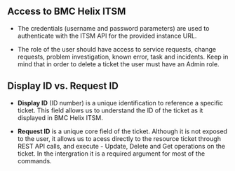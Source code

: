 ## Access to BMC Helix ITSM
- The credentials (username and password parameters) are used to authenticate with the ITSM API for the provided instance URL. 

- The role of the user should have access to service requests, change requests, problem investigation, known error, task and incidents. Keep in mind that in order to delete a ticket the user must have an Admin role. 

## Display ID vs. Request ID
- **Display ID** (ID number) is a unique identification to reference a specific ticket. This field allows us to understand the ID of the ticket as it displayed in BMC Helix ITSM. 

- **Request ID** is a unique core field of the ticket. Although it is not exposed to the user, it allows us to acess directly to the resource ticket through REST API calls, and execute - Update, Delete and Get operations on the ticket. In the intergration it is a required argument for most of the commands. 